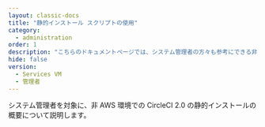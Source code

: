 ```yaml
---
layout: classic-docs
title: "静的インストール スクリプトの使用"
category:
  - administration
order: 1
description: "こちらのドキュメントページでは、システム管理者の方々も参考にできる非AWS環境での サークルCI（CircleCI）２.０の静的インストールに関する情報とスクリプト使用に関する情報を提供しています。"
hide: false
version:
  - Services VM
  - 管理者
---
```


システム管理者を対象に、非 AWS 環境での CircleCI 2.0 の静的インストールの概要について説明します。
